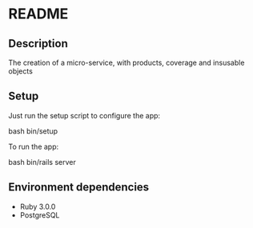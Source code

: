 # README

## Description

The creation of a micro-service, with products, coverage and insusable objects 

## Setup
 
 Just run the setup script to configure the app:
 
 bash
   bin/setup
 
 
 To run the app:
 
 bash
   bin/rails server
 
 
 ## Environment dependencies
 
 * Ruby 3.0.0
 * PostgreSQL